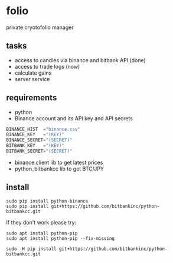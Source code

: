 # folio

private cryotofolio manager

## tasks
* access to candles via binance and bitbank API (done)
* access to trade logs (now)
* calculate gains
* server service

## requirements
* python
* Binance account and its API key and API secrets
```python:mysetting.py
BINANCE_HIST  ="binance.csv"
BINANCE_KEY   ="(KEY)"
BINANCE_SECRET="(SECRET)"
BITBANK_KEY   ="(KEY)"
BITBANK_SECRET="(SECRET)"
```
* binance.client lib to get latest prices
* python_bitbankcc lib to get BTC/JPY

## install
```
sudo pip install python-binance
sudo pip install git+https://github.com/bitbankinc/python-bitbankcc.git
```

If they don't work please try:
```
sudo apt install python-pip
sudo apt install python-pip --fix-missing
```

```
sudo -H pip install git+https://github.com/bitbankinc/python-bitbankcc.git
```
